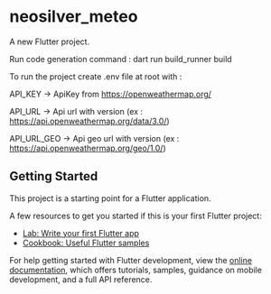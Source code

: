 # neosilver_meteo

A new Flutter project.

Run code generation command : dart run build_runner build

To run the project create .env file at root with :

API_KEY -> ApiKey from https://openweathermap.org/

API_URL -> Api url with version (ex : https://api.openweathermap.org/data/3.0/)

API_URL_GEO -> Api geo url with version (ex : https://api.openweathermap.org/geo/1.0/)

## Getting Started

This project is a starting point for a Flutter application.

A few resources to get you started if this is your first Flutter project:

- [Lab: Write your first Flutter app](https://docs.flutter.dev/get-started/codelab)
- [Cookbook: Useful Flutter samples](https://docs.flutter.dev/cookbook)

For help getting started with Flutter development, view the
[online documentation](https://docs.flutter.dev/), which offers tutorials,
samples, guidance on mobile development, and a full API reference.
